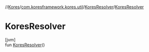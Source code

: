 //[Kores](../../../index.md)/[com.koresframework.kores.util](../index.md)/[KoresResolver](index.md)/[KoresResolver](-kores-resolver.md)

# KoresResolver

[jvm]\
fun [KoresResolver](-kores-resolver.md)()
